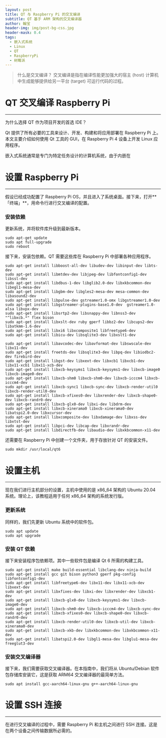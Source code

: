 ```yaml
---
layout: post
title: QT 与 Raspberry Pi 的交叉编译
subtitle: QT 基于 ARM 架构的交叉编译器
author: 翰宝
header-img: img/post-bg-css.jpg
header-mask: 0.4
tags:
  - 嵌入式系统
  - Linux
  - QT
  - RaspberryPi
  - 树莓派
---
```


> 什么是交叉编译？
> 交叉编译是指在编译性能更加强大的宿主 (host) 计算机中生成能够提供给另一平台 (target) 可运行代码的过程。

# QT 交叉编译 Raspberry Pi
---
为什么选择 QT 作为项目开发的首选 IDE？

Qt 提供了所有必要的工具来设计、开发、构建和将应用部署在 Raspberry Pi 上。本文主要介绍如何使用 Qt 工具的 GUI，在 Raspberry Pi 4 设备上开发 Linux 应用程序。

嵌入式系统通常是专门为特定任务设计的计算机系统，由于内嵌在

# 设置 Raspberry Pi 
---
假设已经成功配置了 Raspberry Pi OS，并且进入了系统桌面。接下来，打开**「终端」**，用命令行进行交叉编译的配置。

### 安装依赖
更新系统，并将软件库升级到最新版本。
```Shell
sudo apt-get update
sudo apt full-upgrade
sudo reboot
```
接下来，安装包依赖。QT 需要这些库在 Raspberry Pi 中部署各种应用程序。
```Shell
sudo apt-get install libboost-all-dev libudev-dev libinput-dev libts-dev 
sudo apt-get install libmtdev-dev libjpeg-dev libfontconfig1-dev libssl-dev 
sudo apt-get install libdbus-1-dev libglib2.0-dev libxkbcommon-dev libegl1-mesa-dev 
sudo apt-get install libgbm-dev libgles2-mesa-dev mesa-common-dev libasound2-dev 
sudo apt-get install libpulse-dev gstreamer1.0-omx libgstreamer1.0-dev 
sudo apt-get install libgstreamer-plugins-base1.0-dev  gstreamer1.0-alsa libvpx-dev 
sudo apt-get install libsrtp2-dev libsnappy-dev libnss3-dev "^libxcb.*" flex bison 
sudo apt-get install libxslt-dev ruby gperf libbz2-dev libcups2-dev libatkmm-1.6-dev 
sudo apt-get install libxi6 libxcomposite1 libfreetype6-dev 
sudo apt-get install libicu-dev libsqlite3-dev libxslt1-dev

sudo apt-get install libavcodec-dev libavformat-dev libswscale-dev libx11-dev 
sudo apt-get install freetds-dev libsqlite3-dev libpq-dev libiodbc2-dev firebird-dev 
sudo apt-get install libgst-dev libxext-dev libxcb1 libxcb1-dev libx11-xcb1 libx11-xcb-dev 
sudo apt-get install libxcb-keysyms1 libxcb-keysyms1-dev libxcb-image0 libxcb-image0-dev 
sudo apt-get install libxcb-shm0 libxcb-shm0-dev libxcb-icccm4 libxcb-icccm4-dev 
sudo apt-get install libxcb-sync1 libxcb-sync-dev libxcb-render-util0 libxcb-render-util0-dev 
sudo apt-get install libxcb-xfixes0-dev libxrender-dev libxcb-shape0-dev libxcb-randr0-dev 
sudo apt-get install libxcb-glx0-dev libxi-dev libdrm-dev 
sudo apt-get install libxcb-xinerama0 libxcb-xinerama0-dev libatspi2.0-dev libxcursor-dev 
sudo apt-get install libxcomposite-dev libxdamage-dev libxss-dev libxtst-dev 
sudo apt-get install libpci-dev libcap-dev libxrandr-dev 
sudo apt-get install libdirectfb-dev libaudio-dev libxkbcommon-x11-dev
```
还需要在 Raspberry Pi 中创建一个文件夹，用于存放针对 QT 的安装文件。
```Shell
sudo mkdir /usr/local/qt6
```
# 设置主机
---
现在我们进行主机部分的设置，主机中使用的是 x86_64 架构的 Ubuntu 20.04 系统。理论上，该教程适用于任何 x86_64 架构的系统发行版。
### 更新系统
同样的，我们先更新 Ubuntu 系统中的软件包。
```Shell
sudo apt update
sudo apt upgrade
```
### 安装 QT 依赖
接下来安装程序包依赖项。其中一些软件包是编译 Qt 6 所需的构建工具。
```Shell
sudo apt-get install make build-essential libclang-dev ninja-build 
sudo apt-get install gcc git bison python3 gperf pkg-config libfontconfig1-dev 
sudo apt-get install libfreetype6-dev libx11-dev libx11-xcb-dev libxext-dev 
sudo apt-get install libxfixes-dev libxi-dev libxrender-dev libxcb1-dev 
sudo apt-get install libxcb-glx0-dev libxcb-keysyms1-dev libxcb-image0-dev 
sudo apt-get install libxcb-shm0-dev libxcb-icccm4-dev libxcb-sync-dev 
sudo apt-get install libxcb-xfixes0-dev libxcb-shape0-dev libxcb-randr0-dev 
sudo apt-get install libxcb-render-util0-dev libxcb-util-dev libxcb-xinerama0-dev 
sudo apt-get install libxcb-xkb-dev libxkbcommon-dev libxkbcommon-x11-dev 
sudo apt-get install libatspi2.0-dev libgl1-mesa-dev libglu1-mesa-dev freeglut3-dev
```
### 安装交叉编译器
接下来，我们需要获取交叉编译器。在本指南中，我们将从 Ubuntu/Debian 软件包存储库安装它，这是获取 ARM64 交叉编译器的最简单方法。
```Shell
sudo apt install gcc-aarch64-linux-gnu g++-aarch64-linux-gnu
```

# 设置 SSH 连接
---
在进行交叉编译的过程中，需要 Raspberry Pi 和主机之间进行 SSH 连接。这是在两个设备之间传输数据所必需的。